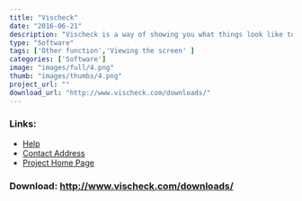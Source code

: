 ```yaml
---
title: "Vischeck"
date: "2016-06-21"
description: "Vischeck is a way of showing you what things look like to someone who is color blind. You can try Vischeck online- either run Vischeck on your own image files or run Vischeck on a web page. You can also download programs to let you run it on your own computer."
type: "Software"
tags: ['Other function','Viewing the screen' ]
categories: ['Software']
image: "images/full/4.png"
thumb: "images/thumbs/4.png"
project_url: ""
download_url: "http://www.vischeck.com/downloads/"
---
```



### Links:
- <a href="http://www.oatsoft.org/Software/Vischeck/help">Help</a>
- <a href="mailto:info@vischeck.com">Contact Address</a>
- <a href="http://www.vischeck.com/">Project Home Page</a>

### Download: http://www.vischeck.com/downloads/ 